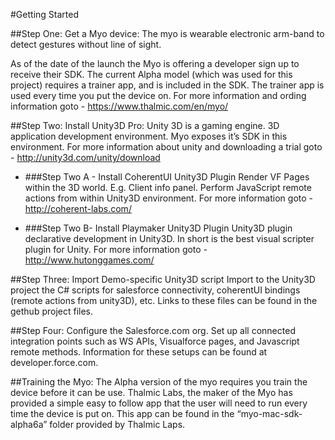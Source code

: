 #Getting Started

##Step One:
Get a Myo device:
The myo is wearable electronic arm-band to detect gestures without line of sight.

As of the date of the launch the Myo is offering a developer sign up to receive their SDK.  The current Alpha model (which was used for this project) requires a trainer app, and is included in the SDK.  The trainer app is used every time you put the device on.  For more information and ording information goto - https://www.thalmic.com/en/myo/

##Step Two:
Install Unity3D Pro:
Unity 3D is a gaming engine.  3D application development environment.  Myo exposes it’s SDK in this environment.  For more information about unity and downloading a trial goto - http://unity3d.com/unity/download

- ###Step Two A - Install CoherentUI
Unity3D Plugin
Render VF Pages within the 3D world. E.g. Client info panel. Perform JavaScript remote actions from within Unity3D environment.  For more information goto - http://coherent-labs.com/

- ###Step Two B- Install Playmaker
Unity3D Plugin
Unity3D plugin declarative development in Unity3D.  In short is the best visual scripter plugin for Unity.  For more information goto - http://www.hutonggames.com/

##Step Three:
Import Demo-specific Unity3D script
Import to the Unity3D project the C# scripts for salesforce connectivity, coherentUI bindings (remote actions from unity3D), etc.  Links to these files can be found in the gethub project files.

##Step Four:
Configure the Salesforce.com org.
Set up all connected integration points such as WS APIs, Visualforce pages, and Javascript remote methods.  Information for these setups can be found at developer.force.com.

##Training the Myo:
The Alpha version of the myo requires you train the device before it can be use.  Thalmic Labs, the maker of the Myo has provided a simple easy to follow app that the user will need to run every time the device is put on.  This app can be found in the “myo-mac-sdk-alpha6a” folder provided by Thalmic Laps.
